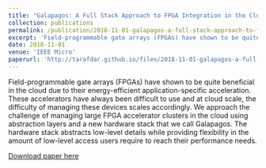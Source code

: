 ```yaml
---
title: "Galapagos: A Full Stack Approach to FPGA Integration in the Cloud"
collection: publications
permalink: /publication/2018-11-01-galapagos-a-full-stack-approach-to-fpga-integration-in-the-cloud
excerpt: 'Field-programmable gate arrays (FPGAs) have shown to be quite beneficial in the cloud due to their energy-efficient application-specific acceleration. These accelerators have always been difficult to use and at cloud scale, the difficulty of managing these devices scales accordingly. We approach the challenge of managing large FPGA accelerator clusters in the cloud using abstraction layers and a new hardware stack that we call Galapagos. The hardware stack abstracts low-level details while providing flexibility in the amount of low-level access users require to reach their performance needs.'
date: 2018-11-01
venue: 'IEEE Micro'
paperurl: 'http://tarafdar.github.io/files/2018-11-01-galapagos-a-full-stack-approach-to-fpga-integration-in-the-cloud.pdf'
---
```


Field-programmable gate arrays (FPGAs) have shown to be quite beneficial in the cloud due to their energy-efficient application-specific acceleration. These accelerators have always been difficult to use and at cloud scale, the difficulty of managing these devices scales accordingly. We approach the challenge of managing large FPGA accelerator clusters in the cloud using abstraction layers and a new hardware stack that we call Galapagos. The hardware stack abstracts low-level details while providing flexibility in the amount of low-level access users require to reach their performance needs.




[Download paper here](http://tarafdar.github.io/files/2018-11-01-galapagos-a-full-stack-approach-to-fpga-integration-in-the-cloud.pdf)


